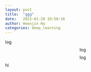 ```yaml
---
layout: post
title:  "ggg"
date:   2021-01-28 19:58:16
author: Heonjin Ha
categories: deep_learning
---
```


$\log$
$$\log$$
$$\log$$hi